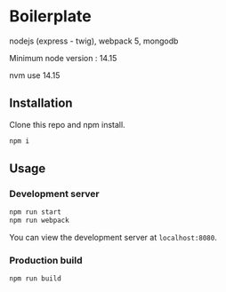 # Boilerplate

nodejs (express - twig), webpack 5, mongodb

Minimum node version : 14.15

nvm use 14.15

## Installation

Clone this repo and npm install.

```bash
npm i
```

## Usage

### Development server

```bash
npm run start
npm run webpack
```

You can view the development server at `localhost:8080`.

### Production build

```bash
npm run build
```